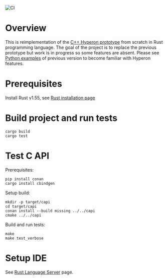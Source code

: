 ![CI](https://github.com/trueagi-io/hyperon-experimental/actions/workflows/ci.yml/badge.svg)

# Overview

This is reimplementation of the [C++ Hyperon prototype](https://github.com/trueagi-io/hyperon) from scratch in Rust programming language.
The goal of the project is to replace the previous prototype but work is in progress so some features are absent.
Please see [Python examples](https://github.com/trueagi-io/hyperon/tree/master/python/tests) of previous version to become familiar with Hyperon features.

# Prerequisites

Install Rust v1.55, see [Rust installation
page](https://www.rust-lang.org/tools/install)

# Build project and run tests

```
cargo build
cargo test
```

# Test C API

Prerequisites:
```
pip install conan
cargo install cbindgen
```

Setup build:
```
mkdir -p target/capi
cd target/capi
conan install --build missing ../../capi
cmake ../../capi
```

Build and run tests:
```
make
make test_verbose
```

# Setup IDE

See [Rust Language Server](https://github.com/rust-lang/rls) page.
